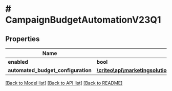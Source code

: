# # CampaignBudgetAutomationV23Q1

## Properties

Name | Type | Description | Notes
------------ | ------------- | ------------- | -------------
**enabled** | **bool** |  | [optional]
**automated_budget_configuration** | [**\criteo\api\marketingsolutions\v2024_01\Model\CampaignBudgetAutomationV23Q1AutomatedBudgetConfiguration**](CampaignBudgetAutomationV23Q1AutomatedBudgetConfiguration.md) |  | [optional]

[[Back to Model list]](../../README.md#models) [[Back to API list]](../../README.md#endpoints) [[Back to README]](../../README.md)
